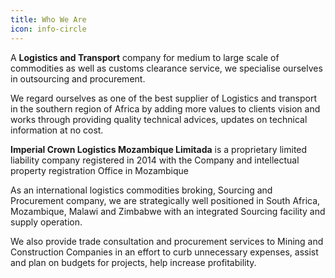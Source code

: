 ```yaml
---
title: Who We Are
icon: info-circle
---
```


A __Logistics and Transport__ company for medium to large scale of commodities as well as customs clearance service, we specialise ourselves in outsourcing and procurement.

We regard ourselves as one of the best supplier of Logistics and transport in the southern region of Africa by adding more values to clients vision and works through providing quality technical advices, updates on technical information at no cost.

__Imperial Crown Logistics Mozambique Limitada__ is a  proprietary limited liability company registered in 2014 with the Company and intellectual property registration Office in Mozambique

As an international logistics commodities broking, Sourcing and Procurement company, we are strategically well positioned in South Africa, Mozambique, Malawi and Zimbabwe with an integrated Sourcing facility and supply operation. 

We also provide trade consultation and procurement services to Mining and Construction Companies in an effort to curb unnecessary expenses, assist and plan on budgets for projects, help increase profitability.
